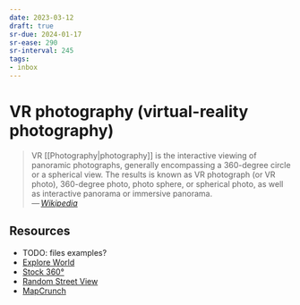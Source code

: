 ```yaml
---
date: 2023-03-12
draft: true
sr-due: 2024-01-17
sr-ease: 290
sr-interval: 245
tags:
- inbox
---
```


# VR photography (virtual-reality photography)

> VR [[Photography|photography]] is the interactive viewing of panoramic
> photographs, generally encompassing a 360-degree circle or a spherical view.
> The results is known as VR photograph (or VR photo), 360-degree photo, photo
> sphere, or spherical photo, as well as interactive panorama or immersive
> panorama.\
> — <cite>[Wikipedia](https://en.wikipedia.org/wiki/VR_photography)</cite>

## Resources

- TODO: files examples?
- [Explore World](https://www.explordle.com/map/wor)
- [Stock 360°](https://www.360cities.net/)
- [Random Street View](https://randomstreetview.com/)
- [MapCrunch](http://www.mapcrunch.com/)